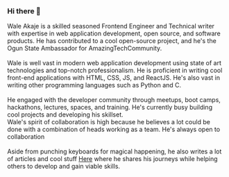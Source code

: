 ### Hi there 👋

Wale Akaje is a skilled seasoned Frontend Engineer and Technical writer with expertise in web application development, open source, and software products. He has contributed to a cool open-source project, and he's the Ogun State Ambassador for AmazingTechCommunity. <br><br>
Wale is well vast in modern web application development using state of art technologies and top-notch professionalism. He is proficient in writing cool front-end applications with HTML, CSS, JS, and ReactJS. He's also vast in writing other programming languages such as Python and C.<br><br>
He engaged with the developer community through meetups, boot camps, hackathons, lectures, spaces, and training. He's currently busy building cool projects and developing his skillset.<br>
Wale's spirit of collaboration is high because he believes a lot could be done with a combination of heads working as a team. He's always open to collaboration<br><br>
Aside from punching keyboards for magical happening, he also writes a lot of articles and cool stuff [Here](https://akasoft.hashnode.dev/) where he shares his journeys while helping others to develop and gain viable skills.

<!--
**waleakaje/waleakaje** is a ✨ _special_ ✨ repository because its `README.md` (this file) appears on your GitHub profile.

Here are some ideas to get you started:

- 🔭 I’m currently working on ...
- 🌱 I’m currently learning ...
- 👯 I’m looking to collaborate on ...
- 🤔 I’m looking for help with ...
- 💬 Ask me about ...
- 📫 How to reach me: ...
- 😄 Pronouns: ...
- ⚡ Fun fact: ...
-->
